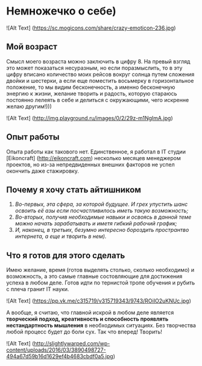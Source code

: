 # Немножечко о себе)
![Alt Text] (https://sc.mogicons.com/share/crazy-emoticon-236.jpg)
## Мой возраст

Смысл моего возраста можно заключить в цифру 8. На превый взгляд это может показаться несуразным, но если поразмыслить, то в эту цифру вписано количество моих рейсов вокруг солнца путем сложения двойки и шестерки, а если еще поместить восьмерку в горизонтальное положение, то мы видим бесконечность, а именно бесконечную энергию к жизни, желание творить и радость, которую стараюсь постоянно лелеять в себе и делиться с окружающими, чего искренне желаю другим!))) 

![Alt Text] (http://img.playground.ru/images/0/2/29z-m1NgImA.jpg)

## Опыт работы

Опыта работы как такового нет. Единственное, я работал в IT студии [Eikoncraft] (http://eikoncraft.com) несколько месяцев менеджером проектов, но из-за непредвиденных внешних факторов не успел окончить даже стажировку. 

## Почему я хочу стать айтишником

1. _Во-первых, эта сфера, за которой будущее. И грех упустить шанс освоить её азы если посчастливилось иметь такую возможность;_  
2. _Во-вторых, получив необходимые навыки и освоясь в данной теме можно начать зарабатывать и иметя гибкий рабочий график;_    
3. _И, наконец, в третьих, безумно интересно бороздить пространтво интернета, а еще и творить в нем)._   

## Что я готов для этого сделать

Имею желание, время (готов выделять столько, сколько необходимо) и возможность, а это самые главные состовляющие для достижения успеха в любом деле. Готов идти по тернистой тропе обучения и рубить с плеча гранит IT науки. 

![Alt Text] (https://pp.vk.me/c315719/v315719343/9743/ROiIO2uKNUc.jpg)

А вообще, я считаю, что главной искрой в любом деле является **творческий подход, креативность и способность проявлять нестандартность мышления** в необходимых ситуациях. Без творчества любой процесс будет до боли сух. Так что вперед! Творить!

![Alt Text] (http://slightlywarped.com/wp-content/uploads/2016/03/3890498727-494a67d59b16d1629ef4b4683cbdf0a5.jpg)

